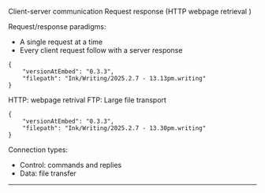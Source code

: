 Client-server communication
Request response (HTTP webpage retrieval )

Request/response paradigms:
* A single request at a time
* Every client request follow with a server response 


```handwritten-ink
{
	"versionAtEmbed": "0.3.3",
	"filepath": "Ink/Writing/2025.2.7 - 13.13pm.writing"
}
```
HTTP: webpage retrival
FTP: Large file transport


```handwritten-ink
{
	"versionAtEmbed": "0.3.3",
	"filepath": "Ink/Writing/2025.2.7 - 13.30pm.writing"
}
```
Connection types:
* Control: commands and replies
* Data: file transfer
---
